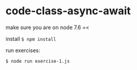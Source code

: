 # code-class-async-await

make sure you are on node 7.6 =<

install
`$ npm install`

run exercises:

`$ node run exercise-1.js`
